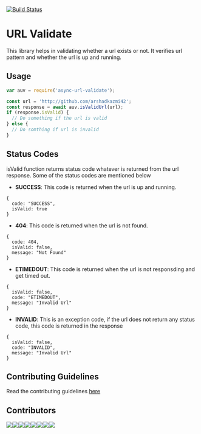 [![Build Status](https://api.travis-ci.com/arshadkazmi42/ak-url-valdiate.svg?branch=master)](https://api.travis-ci.com/arshadkazmi42/ak-url-valdiate)

# URL Validate

This library helps in validating whether a url exists or not. It verifies url pattern and whether the url is up and running.

## Usage

```js
var auv = require('async-url-validate');

const url = 'http://github.com/arshadkazmi42';
const response = await auv.isValidUrl(url);
if (response.isValid) {
  // Do something if the url is valid
} else {
  // Do somthing if url is invalid
}

```

## Status Codes
isValid function returns status code whatever is returned from the url response. Some of the status codes are mentioned below

- **SUCCESS**: This code is returned when the url is up and running.

```
{
  code: "SUCCESS",
  isValid: true
}
```

- **404**: This code is returned when the url is not found. 

```
{
  code: 404,
  isValid: false,
  message: "Not Found"
}
```

- **ETIMEDOUT**: This code is returned when the url is not responsding and get timed out.

```
{ 
  isValid: false, 
  code: "ETIMEDOUT",
  message: "Invalid Url" 
}
```

- **INVALID**: This is an exception code, if the url does not return any status code, this code is returned in the response

```
{
  isValid: false, 
  code: "INVALID",
  message: "Invalid Url" 
}
```

## Contributing Guidelines

Read the contributing guidelines [here](CONTRIBUTING.md)

## Contributors

[![](https://sourcerer.io/fame/arshadkazmi42/arshadkazmi42/ak-url-valdiate/images/0)](https://sourcerer.io/fame/arshadkazmi42/arshadkazmi42/ak-url-valdiate/links/0)[![](https://sourcerer.io/fame/arshadkazmi42/arshadkazmi42/ak-url-valdiate/images/1)](https://sourcerer.io/fame/arshadkazmi42/arshadkazmi42/ak-url-valdiate/links/1)[![](https://sourcerer.io/fame/arshadkazmi42/arshadkazmi42/ak-url-valdiate/images/2)](https://sourcerer.io/fame/arshadkazmi42/arshadkazmi42/ak-url-valdiate/links/2)[![](https://sourcerer.io/fame/arshadkazmi42/arshadkazmi42/ak-url-valdiate/images/3)](https://sourcerer.io/fame/arshadkazmi42/arshadkazmi42/ak-url-valdiate/links/3)[![](https://sourcerer.io/fame/arshadkazmi42/arshadkazmi42/ak-url-valdiate/images/4)](https://sourcerer.io/fame/arshadkazmi42/arshadkazmi42/ak-url-valdiate/links/4)[![](https://sourcerer.io/fame/arshadkazmi42/arshadkazmi42/ak-url-valdiate/images/5)](https://sourcerer.io/fame/arshadkazmi42/arshadkazmi42/ak-url-valdiate/links/5)[![](https://sourcerer.io/fame/arshadkazmi42/arshadkazmi42/ak-url-valdiate/images/6)](https://sourcerer.io/fame/arshadkazmi42/arshadkazmi42/ak-url-valdiate/links/6)[![](https://sourcerer.io/fame/arshadkazmi42/arshadkazmi42/ak-url-valdiate/images/7)](https://sourcerer.io/fame/arshadkazmi42/arshadkazmi42/ak-url-valdiate/links/7)